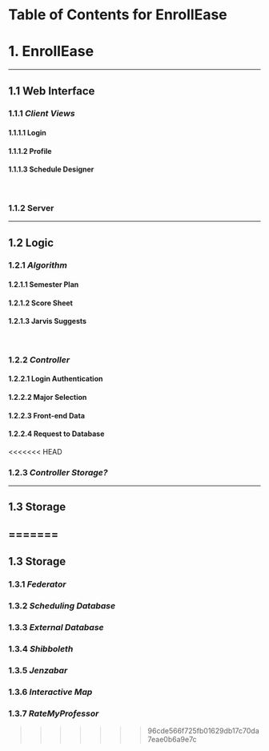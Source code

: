 # Table of Contents for EnrollEase

# 1. EnrollEase
-----------------------------------------------------------
## 1.1 Web Interface
### 1.1.1 *Client Views*
#### 1.1.1.1 Login
#### 1.1.1.2 Profile
#### 1.1.1.3 Schedule Designer
&nbsp;
### 1.1.2 Server
-----------------------------------------------------------
## 1.2 Logic
### 1.2.1 *Algorithm*
#### 1.2.1.1 Semester Plan
#### 1.2.1.2 Score Sheet
#### 1.2.1.3 Jarvis Suggests
&nbsp;
### 1.2.2 *Controller*
#### 1.2.2.1 Login Authentication
#### 1.2.2.2 Major Selection
#### 1.2.2.3 Front-end Data
#### 1.2.2.4 Request to Database
<<<<<<< HEAD
&nbsp;
### 1.2.3 *Controller Storage?*
-----------------------------------------------------------
## 1.3 Storage
=======
-----------------------------------------------------------
## 1.3 Storage
### 1.3.1 *Federator*
### 1.3.2 *Scheduling Database*
### 1.3.3 *External Database*
### 1.3.4 *Shibboleth*
### 1.3.5 *Jenzabar*
### 1.3.6 *Interactive Map*
### 1.3.7 *RateMyProfessor*
>>>>>>> 96cde566f725fb01629db17c70da7eae0b6a9e7c

